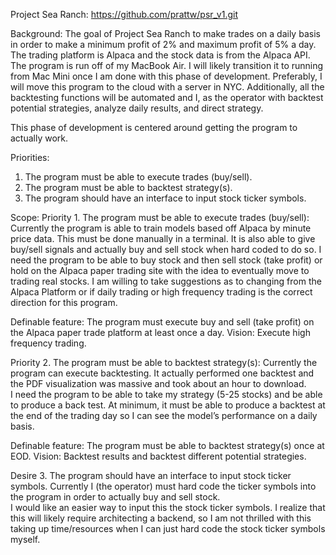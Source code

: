 Project Sea Ranch: https://github.com/prattw/psr_v1.git

Background:
The goal of Project Sea Ranch to make trades on a daily basis in order to make a minimum profit of 2% and maximum profit of 5% a day.  The trading platform is Alpaca and the stock data is from the Alpaca API.  The program is run off of my MacBook Air.  I will likely transition it to running from Mac Mini once I am done with this phase of development.  Preferably, I will move this program to the cloud with a server in NYC.  Additionally, all the backtesting functions will be automated and I, as the operator with backtest potential strategies, analyze daily results, and direct strategy.  

This phase of development is centered around getting the program to actually work.  

Priorities:
1. The program must be able to execute trades (buy/sell).
2. The program must be able to backtest strategy(s).
3. The program should have an interface to input stock ticker symbols.

Scope:
Priority 1. The program must be able to execute trades (buy/sell):
Currently the program is able to train models based off Alpaca by minute price data.  This must be done manually in a terminal.  It is also able to give buy/sell signals and actually buy and sell stock when hard coded to do so. 
I need the program to be able to buy stock and then sell stock (take profit) or hold on the Alpaca paper trading site with the idea to eventually move to trading real stocks.  I am willing to take suggestions as to changing from the Alpaca Platform or if daily trading or high frequency trading is the correct direction for this program.

Definable feature: The program must execute buy and sell (take profit) on the Alpaca paper trade platform at least once a day.
Vision: Execute high frequency trading.

Priority 2. The program must be able to backtest strategy(s):
Currently the program can execute backtesting.  It actually performed one backtest and the PDF visualization was massive and took about an hour to download.  
I need the program to be able to take my strategy (5-25 stocks) and be able to produce a back test.  At minimum, it must be able to produce a backtest at the end of the trading day so I can see the model’s performance on a daily basis.

Definable feature: The program must be able to backtest strategy(s) once at EOD.
Vision: Backtest results and backtest different potential strategies.

Desire 3. The program should have an interface to input stock ticker symbols.
Currently I (the operator) must hard code the ticker symbols into the program in order to actually buy and sell stock.  
I would like an easier way to input this the stock ticker symbols.  I realize that this will likely require architecting a backend, so I am not thrilled with this taking up time/resources when I can just hard code the stock ticker symbols myself.

